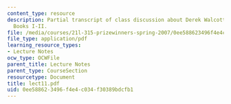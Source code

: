 ```yaml
---
content_type: resource
description: Partial transcript of class discussion about Derek Walcott and Omeros
  Books I-II.
file: /media/courses/21l-315-prizewinners-spring-2007/0ee588623496f4e4c034f30389bdcfb1_lect11.pdf
file_type: application/pdf
learning_resource_types:
- Lecture Notes
ocw_type: OCWFile
parent_title: Lecture Notes
parent_type: CourseSection
resourcetype: Document
title: lect11.pdf
uid: 0ee58862-3496-f4e4-c034-f30389bdcfb1
---
```

